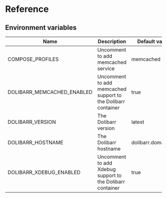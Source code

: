 # Reference

<!-- markdownlint-disable MD013 -->

## Environment variables

| Name                       | Description                                             | Default value       | Enabled |
| -------------------------- | ------------------------------------------------------- | ------------------- | ------- |
| COMPOSE_PROFILES           | Uncomment to add memcached service                      | memcached           | false   |
| DOLIBARR_MEMCACHED_ENABLED | Uncomment to add memcached support to the Dolibarr container | true           | false   |
| DOLIBARR_VERSION           | The Dolibarr version                                    | latest              | true    |
| DOLIBARR_HOSTNAME          | The Dolibarr hostname                                   | dolibarr.domain.tld | true    |
| DOLIBARR_XDEBUG_ENABLED    | Uncomment to add Xdebug support to the Dolibarr container    | true           | false   |
